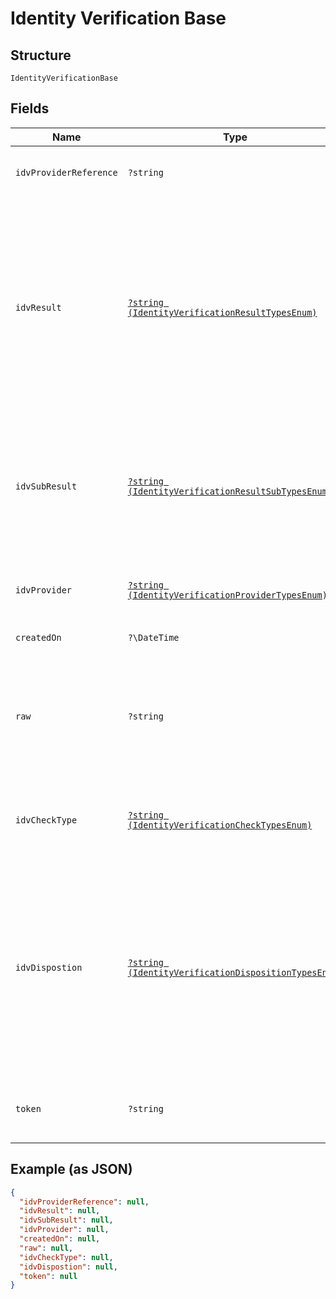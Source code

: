 
# Identity Verification Base

## Structure

`IdentityVerificationBase`

## Fields

| Name | Type | Tags | Description | Getter | Setter |
|  --- | --- | --- | --- | --- | --- |
| `idvProviderReference` | `?string` | Optional | IDV provider unique ID for the IDV check performed | getIdvProviderReference(): ?string | setIdvProviderReference(?string idvProviderReference): void |
| `idvResult` | [`?string (IdentityVerificationResultTypesEnum)`](../../doc/models/identity-verification-result-types-enum.md) | Optional | In combination with the <i>Disposition</i> type, the <i>Result</i> type provides the results of an IDV check. A <i>Dispositioned</i> result of <i>FINAL PASS</i> represents a passing check, whereas a <i>TRANSIENT FAIL</i> is still being processed but has failed at least one phase of the check. Until the disposition is <i>FINAL</i>, a result has not been determined. | getIdvResult(): ?string | setIdvResult(?string idvResult): void |
| `idvSubResult` | [`?string (IdentityVerificationResultSubTypesEnum)`](../../doc/models/identity-verification-result-sub-types-enum.md) | Optional | If used by a provider, sub-results that give additional insight into the results, including whether they result was <i>Soft</i> or <i>Hard</i>. <i>Soft</i> results may have additional recourse that can be leveraged to validate a user’s identity. | getIdvSubResult(): ?string | setIdvSubResult(?string idvSubResult): void |
| `idvProvider` | [`?string (IdentityVerificationProviderTypesEnum)`](../../doc/models/identity-verification-provider-types-enum.md) | Optional | Provider types of verification that can be used for performing identity checks | getIdvProvider(): ?string | setIdvProvider(?string idvProvider): void |
| `createdOn` | `?\DateTime` | Optional | Time at which the object was created. | getCreatedOn(): ?\DateTime | setCreatedOn(?\DateTime createdOn): void |
| `raw` | `?string` | Optional | Contains the raw (unprocessed) output from the IDV provider. Format of the raw output can vary widely and is not documented. *For reference/debugging only | getRaw(): ?string | setRaw(?string raw): void |
| `idvCheckType` | [`?string (IdentityVerificationCheckTypesEnum)`](../../doc/models/identity-verification-check-types-enum.md) | Optional | Types of verification used for performing identity checks (<i>documentary</i>, <i>non-documentary</i>, <i>OFAC</i>, etc.) | getIdvCheckType(): ?string | setIdvCheckType(?string idvCheckType): void |
| `idvDispostion` | [`?string (IdentityVerificationDispositionTypesEnum)`](../../doc/models/identity-verification-disposition-types-enum.md) | Optional | In combination with the <i>Disposition</i> type, the <i>Result</i> type provides the results of an IDV check. A <i>Dispositioned</i> result of <i>FINAL PASS</i> represents a passing check, whereas a <i>TRANSIENT FAIL</i> is still being processed but has failed at least one phase of the check. Until the disposition is <i>FINAL</i>, a result has not been determined. | getIdvDispostion(): ?string | setIdvDispostion(?string idvDispostion): void |
| `token` | `?string` | Optional | Token representing the resource, prefixed with <i>user-</i>, <i>dest-</i>, <i>xfer-</i>, <i>acct-</i>, <i>pmnt-</i>, or <i>docu-</i>. | getToken(): ?string | setToken(?string token): void |

## Example (as JSON)

```json
{
  "idvProviderReference": null,
  "idvResult": null,
  "idvSubResult": null,
  "idvProvider": null,
  "createdOn": null,
  "raw": null,
  "idvCheckType": null,
  "idvDispostion": null,
  "token": null
}
```

